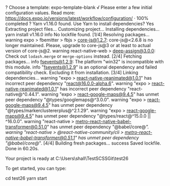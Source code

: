 ? Choose a template: expo-template-blank
√ Please enter a few initial configuration values.
  Read more: https://docs.expo.io/versions/latest/workflow/configuration/ · 100% completed
? Yarn v1.16.0 found. Use Yarn to install dependencies? Yes
Extracting project files...
Customizing project...
Installing dependencies...
yarn install v1.16.0
info No lockfile found.
[1/4] Resolving packages...
warning expo > fbemitter > fbjs > core-js@1.2.7: core-js@<2.6.8 is no longer maintained. Please, upgrade to core-js@3 or at least to actual version of core-js@2.
warning react-native-web > deep-assign@3.0.0: Check out `lodash.merge` or `merge-options` instead.
[2/4] Fetching packages...
info fsevents@1.2.9: The platform "win32" is incompatible with this module.
info "fsevents@1.2.9" is an optional dependency and failed compatibility check. Excluding it from installation.
[3/4] Linking dependencies...
warning "expo > react-native-reanimated@1.0.1" has incorrect peer dependency "react@16.0.0-alpha.6".
warning "expo > react-native-reanimated@1.0.1" has incorrect peer dependency "react-native@^0.44.1".
warning "expo > react-google-maps@9.4.5" has unmet peer dependency "@types/googlemaps@^3.0.0".
warning "expo > react-google-maps@9.4.5" has unmet peer dependency "@types/markerclustererplus@^2.1.29".
warning "expo > react-google-maps@9.4.5" has unmet peer dependency "@types/react@^15.0.0 || ^16.0.0".
warning "react-native > metro-react-native-babel-transformer@0.51.0" has unmet peer dependency "@babel/core@*".
warning "react-native > @react-native-community/cli > metro-react-native-babel-transformer@0.51.1" has unmet peer dependency "@babel/core@*".
[4/4] Building fresh packages...
success Saved lockfile.
Done in 60.20s.

Your project is ready at C:\Users\shall\TestSCSSGit\test26

To get started, you can type:

  cd test26
  yarn start